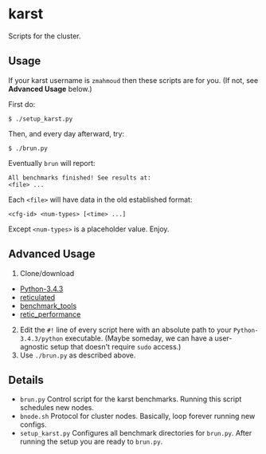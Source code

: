 karst
===

Scripts for the cluster.

Usage
---

If your karst username is `zmahmoud` then these scripts are for you.
(If not, see __Advanced Usage__ below.)

First do:
```
$ ./setup_karst.py
```

Then, and every day afterward, try:

```
$ ./brun.py
```

Eventually `brun` will report:

```
All benchmarks finished! See results at:
<file> ...
```

Each `<file>` will have data in the old established format:

```
<cfg-id> <num-types> [<time> ...]
```

Except `<num-types>` is a placeholder value.
Enjoy.


Advanced Usage
---

1. Clone/download
  - [Python-3.4.3](https://www.python.org/downloads/release/python-343/)
  - [reticulated](https://github.com/mvitousek/reticulated)
  - [benchmark_tools](https://github.com/migeed-z/benchmark_tools)
  - [retic_performance](https://github.com/migeed-z/retic_performance)
2. Edit the `#!` line of every script here with an absolute path to your
   `Python-3.4.3/python` executable.
   (Maybe someday, we can have a user-agnostic setup that doesn't require `sudo` access.)
3. Use `./brun.py` as described above.


Details
---

- `brun.py` Control script for the karst benchmarks.
   Running this script schedules new nodes.
- `bnode.sh` Protocol for cluster nodes.
  Basically, loop forever running new configs.
- `setup_karst.py` Configures all benchmark directories for `brun.py`.
  After running the setup you are ready to `brun.py`.
